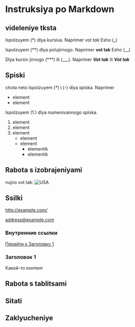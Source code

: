 # Instruksiya po Markdown

## videleniye tksta

Ispolzuyem (*) dlya kursiva. Naprimer *vot tak*
Esho (_)

Ispolzuyem (**) dlya polujirnogo. Naprimer **vot tak**
Esho (__)

Dlya kursiv jirnogo (***) ili (___). Naprimer ***Vot tak***
ili ___Vot tak___

## Spiski

chota neto
Ispolzuyem (*) i (-) dlya spiska. Naprimer

* element
* element

Ispolzuyem (1.) dlya numerovannogo spiska.

1. element
2. element
3. element
    - element
    - element
        + elementik
        + elementik

## Rabota s izobrajeniyami

nujno vot tak:
![USA](usa.jpg)

## Ssilki


<http://example.com/>

<address@example.com>

### Внутренние ссылки
[Перейти к Заголовку 1](#title1)

### <a id="title1">Заголовок 1</a>
Какой-то контент

## Rabota s tablitsami

## Sitati

## Zaklyucheniye